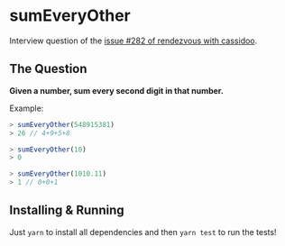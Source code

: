 # sumEveryOther

Interview question of the [issue #282 of rendezvous with cassidoo](https://buttondown.email/cassidoo/archive/what-you-do-every-day-matters-more-than-what-you/).

## The Question

**Given a number, sum every second digit in that number.**

Example:

```js
> sumEveryOther(548915381)
> 26 // 4+9+5+8

> sumEveryOther(10)
> 0

> sumEveryOther(1010.11)
> 1 // 0+0+1
```

## Installing & Running

Just `yarn` to install all dependencies and then `yarn test` to run the tests!
